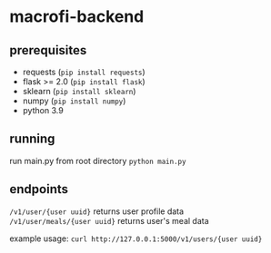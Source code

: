 # macrofi-backend

## prerequisites
- requests (`pip install requests`)
- flask >= 2.0 (`pip install flask`)
- sklearn (`pip install sklearn`)
- numpy (`pip install numpy`)
- python 3.9

## running

run main.py from root directory
`python main.py`

## endpoints

`/v1/user/{user uuid}` returns user profile data  
`/v1/user/meals/{user uuid}` returns user's meal data

example usage:
`curl http://127.0.0.1:5000/v1/users/{user uuid}`
